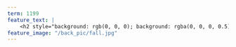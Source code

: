 ```yaml
---
term: 1199
feature_text: |
    <h2 style="background: rgb(0, 0, 0); background: rgba(0, 0, 0, 0.5); color: #FDD54F; padding: 10px;">Fall 2019</h2>
feature_image: "/back_pic/fall.jpg"
---
```

